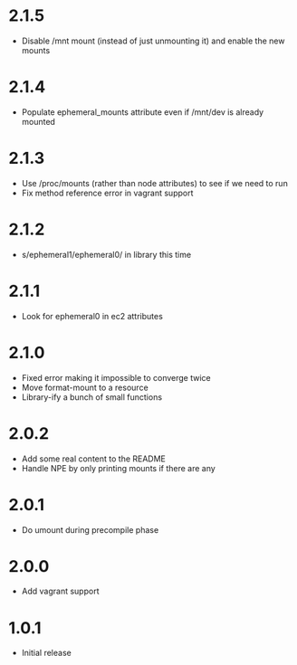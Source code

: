 # 2.1.5

* Disable /mnt mount (instead of just unmounting it) and enable the new mounts

# 2.1.4

* Populate ephemeral_mounts attribute even if /mnt/dev is already mounted

# 2.1.3

* Use /proc/mounts (rather than node attributes) to see if we need to run
* Fix method reference error in vagrant support

# 2.1.2

* s/ephemeral1/ephemeral0/ in library this time

# 2.1.1

* Look for ephemeral0 in ec2 attributes

# 2.1.0

* Fixed error making it impossible to converge twice
* Move format-mount to a resource
* Library-ify a bunch of small functions

# 2.0.2

* Add some real content to the README
* Handle NPE by only printing mounts if there are any

# 2.0.1

* Do umount during precompile phase

# 2.0.0

* Add vagrant support

# 1.0.1

* Initial release
